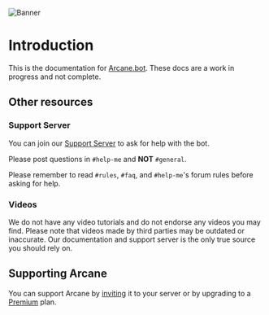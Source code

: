 ![Banner](/images/banner.webp)

# Introduction

This is the documentation for [Arcane.bot](https://arcane.bot). These docs are a work in progress and not complete.

## Other resources

### Support Server

You can join our [Support Server](https://discord.gg/arcane) to ask for help with the bot.

Please post questions in `#help-me` and **NOT** `#general`.

Please remember to read `#rules`, `#faq`, and `#help-me`'s forum rules before asking for help.

### Videos

We do not have any video tutorials and do not endorse any videos you may find. Please note that videos made by third parties may be outdated or inaccurate. Our documentation and support server is the only true source you should rely on.

## Supporting Arcane

You can support Arcane by [inviting](https://arcane.bot/invite) it to your server or by upgrading to a [Premium](/premium.md) plan.
